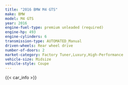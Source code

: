 ```yaml
---
title: "2016 BMW M4 GTS"
make: BMW
model: M4 GTS
year: 2016
engine-fuel-type: premium unleaded (required)
engine-hp: 493
engine-cylinders: 6
transmission-type: AUTOMATED_Manual
driven-wheels: Rear wheel drive
number-of-doors: 2
market-category: Factory Tuner,Luxury,High-Performance
vehicle-size: Midsize
vehicle-style: Coupe
---
```


{{< car_info >}}
